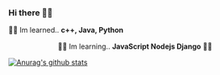 ### Hi there 🐱‍💻

<!--
**hyywon/hyywon** is a ✨ _special_ ✨ repository because its `README.md` (this file) appears on your GitHub profile.

	
  </div>
- 🔭 I’m currently working on ...
- 🌱 I’m currently learning ...
- 👯 I’m looking to collaborate on ...
- 🤔 I’m looking for help with ...
- 💬 Ask me about ...
- 📫 How to reach me: ...
- 😄 Pronouns: ...
- ⚡ Fun fact: ...
-->

  🐱‍💻 Im learned.. **c++, Java, Python**
  
  ㅤㅤㅤㅤㅤㅤ ㅤ 
  🐱‍💻 Im learning.. **JavaScript Nodejs Django** 🐱‍💻  
  
  
  [![Anurag's github stats](https://github-readme-stats.vercel.app/api?username=hyywon&count_private=true&show_icons=true&theme=buefy)](https://github.com/anuraghazra/github-readme-stats)

